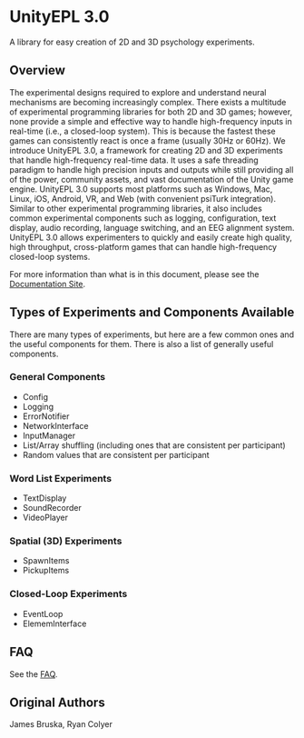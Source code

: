 # UnityEPL 3.0

A library for easy creation of 2D and 3D psychology experiments.

## Overview

The experimental designs required to explore and understand neural mechanisms are becoming increasingly complex. There exists a multitude of experimental programming libraries for both 2D and 3D games; however, none provide a simple and effective way to handle high-frequency inputs in real-time (i.e., a closed-loop system). This is because the fastest these games can consistently react is once a frame (usually 30Hz or 60Hz). We introduce UnityEPL 3.0, a framework for creating 2D and 3D experiments that handle high-frequency real-time data. It uses a safe threading paradigm to handle high precision inputs and outputs while still providing all of the power, community assets, and vast documentation of the Unity game engine. UnityEPL 3.0 supports most platforms such as Windows, Mac, Linux, iOS, Android, VR, and Web (with convenient psiTurk integration). Similar to other experimental programming libraries, it also includes common experimental components such as logging, configuration, text display, audio recording, language switching, and an EEG alignment system. UnityEPL 3.0 allows experimenters to quickly and easily create high quality, high throughput, cross-platform games that can handle high-frequency closed-loop systems.

For more information than what is in this document, please see the [Documentation Site](https://bruskatech.github.io/UnityEPL).

## Types of Experiments and Components Available

There are many types of experiments, but here are a few common ones and the useful components for them. There is also a list of generally useful components.

### General Components

- Config
- Logging
- ErrorNotifier
- NetworkInterface
- InputManager
- List/Array shuffling (including ones that are consistent per participant)
- Random values that are consistent per participant

### Word List Experiments

- TextDisplay
- SoundRecorder
- VideoPlayer

### Spatial (3D) Experiments

- SpawnItems
- PickupItems

### Closed-Loop Experiments

- EventLoop
- ElememInterface

## FAQ

See the [FAQ](https://bruskatech.github.io/UnityEPL/articles/FAQ.html).

## Original Authors

James Bruska, Ryan Colyer
